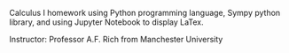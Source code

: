 Calculus I homework using Python programming language, Sympy python library, and using Jupyter Notebook to display LaTex.

Instructor:  Professor A.F. Rich from Manchester University
